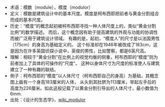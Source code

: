 + 术语：模数（module），模度（modulor）
+ 定义：模数是建筑设计中的基本尺度。模度是柯布西耶把前者与黄金分割组合而成的基本尺度。
+ 历史：“模度”的概念起初被柯布西耶寻找一种人体尺度上的，类似“黄金分割比例”的数学描述。
而后，这个概念因有助于提高建筑的外观与功能的协调性而被广泛用于建筑设计领域。
有趣的是，起初，“模度人”的尺寸是以法国男性（175cm）的身高为基础定义的。
这个标准却在1946年被改成了183cm，这是因为在许多英国侦探小说中，英俊的男性，比如警察，都是6英尺高。
+ 理解：相较于“黄金分割”在比例上的视觉均衡的侧重，柯布西耶的“模度”则为前者加上了具体的可操作的“尺度”。
这种以身体尺寸为尺度的标准使人与建筑建立了一种有趣的联结。
+ 例子：柯布西耶的“模度”以人体尺寸（柯布西耶自己的身高）为基础，其概念图上画有一个身高183厘米的人体，
从头到其肚脐为113厘米，举起左手后的高度为226厘米。如此这般记载了以黄金分割引导出的人体尺寸，最小数值为6mm.
+ 出处：《设计的生态学》，[wiki_modulor](https://en.wikipedia.org/wiki/Modulor)
